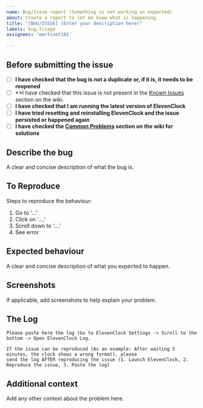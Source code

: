 ```yaml
---
name: Bug/Issue report (Something is not working as expected)
about: Create a report to let me know what is happening
title: "[BUG/ISSUE] (Enter your description here)"
labels: bug,triage
assignees: 'martinet101'

---
```


## Before submitting the issue


- [ ] **I have checked that the bug is not a duplicate or, if it is, it needs to be reopened**
- [ ] **I have checked that this issue is not present in the [Known Issues](https://github.com/martinet101/ElevenClock/wiki/Troubleshooting#known-issues) section on the wiki.
- [ ] **I have checked that I am running the latest version of ElevenClock**
- [ ] **I have tried resetting and reinstalling ElevenClock and the issue persisted or happened again**
- [ ] **I have checked the [Common Problems](https://github.com/martinet101/ElevenClock/wiki/Troubleshooting#common-problems) section on the wiki for solutions**

</b>

## Describe the bug
A clear and concise description of what the bug is.

## To Reproduce
Steps to reproduce the behaviour:
1. Go to '...'
2. Click on '....'
3. Scroll down to '....'
4. See error

## Expected behaviour
A clear and concise description of what you expected to happen.

## Screenshots
If applicable, add screenshots to help explain your problem.

## The Log

```
Please paste here the log (Go to ElevenClock Settings -> Scroll to the bottom -> Open ElevenClock Log. 

If the issue can be reproduced (As an example: After waiting 5 minutes, the clock shows a wrong format), please 
send the log AFTER reproducing the issue (1. Launch ElevenClock, 2. Reproduce the issue, 3. Paste the log)

```

## Additional context
Add any other context about the problem here.
